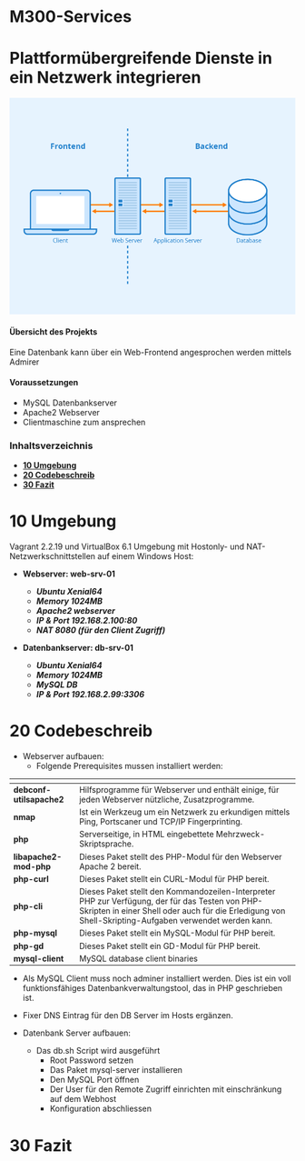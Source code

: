# M300-Services

# Plattformübergreifende Dienste in ein Netzwerk integrieren

![mmdblayout](images/mmdblayout.png)

#### Übersicht des Projekts

Eine Datenbank kann über ein Web-Frontend angesprochen werden mittels Admirer

#### Voraussetzungen

* MySQL Datenbankserver 
* Apache2 Webserver
* Clientmaschine zum ansprechen

### Inhaltsverzeichnis

* **[10 Umgebung](#10-Umgebung)**
* **[20 Codebeschreib](#20-Codebeschreib)**
* **[30 Fazit](#30-Fazit)**

# 10 Umgebung

Vagrant 2.2.19 und VirtualBox 6.1 Umgebung mit Hostonly- und NAT-Netzwerkschnittstellen auf einem Windows Host:

- **Webserver: web-srv-01**
  - **_Ubuntu Xenial64_**
  - **_Memory 1024MB_**
  - **_Apache2 webserver_**
  - **_IP & Port 192.168.2.100:80_**
  - **_NAT 8080 (für den Client Zugriff)_**

- **Datenbankserver: db-srv-01**
  - **_Ubuntu Xenial64_**
  - **_Memory 1024MB_**
  - **_MySQL DB_**
  - **_IP & Port 192.168.2.99:3306_**

# 20 Codebeschreib
- Webserver aufbauen:
  - Folgende Prerequisites mussen installiert werden: 

<tab>    | <tab>
--------------------|-----------------------------------------------------------------------------------------------------------------------------------------------------------
**debconf-utilsapache2**   | Hilfsprogramme für Webserver und enthält einige, für jeden Webserver nützliche, Zusatzprogramme. 
**nmap**        | Ist ein Werkzeug um ein Netzwerk zu erkundigen mittels Ping, Portscaner und TCP/IP Fingerprinting.
**php**        | Serverseitige, in HTML eingebettete Mehrzweck-Skriptsprache.
**libapache2-mod-php** | Dieses Paket stellt des PHP-Modul für den Webserver Apache 2 bereit.
**php-curl** | Dieses Paket stellt ein CURL-Modul für PHP bereit.
**php-cli** | Dieses Paket stellt den Kommandozeilen-Interpreter PHP zur Verfügung, der für das Testen von PHP-Skripten in einer Shell oder auch für die Erledigung von Shell-Skripting-Aufgaben verwendet werden kann.
**php-mysql** | Dieses Paket stellt ein MySQL-Modul für PHP bereit.
**php-gd** | Dieses Paket stellt ein GD-Modul für PHP bereit.
**mysql-client** | MySQL database client binaries
  
  - Als MySQL Client muss noch adminer installiert werden. Dies ist ein voll funktionsfähiges Datenbankverwaltungstool, das in PHP geschrieben ist.
  - Fixer DNS Eintrag für den DB Server im Hosts ergänzen.

- Datenbank Server aufbauen:
  - Das db.sh Script wird ausgeführt
    - Root Password setzen
    - Das Paket mysql-server installieren
    - Den MySQL Port öffnen
    - Der User für den Remote Zugriff einrichten mit einschränkung auf dem Webhost
    - Konfiguration abschliessen

 # 30 Fazit
